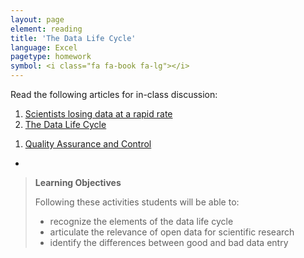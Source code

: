 ```yaml
---
layout: page
element: reading
title: 'The Data Life Cycle'
language: Excel
pagetype: homework
symbol: <i class="fa fa-book fa-lg"></i>
---
```


Read the following articles for in-class discussion:

1. [Scientists losing data at a rapid rate](http://www.nature.com/news/scientists-losing-data-at-a-rapid-rate-1.14416)
1. [The Data Life Cycle](https://www.dataone.org/data-life-cycle)
<!--1. [Big data and the future of ecology](http://onlinelibrary.wiley.com/doi/10.1890/120103/full)-->
1. [Quality Assurance and Control](http://www.datacarpentry.org/spreadsheet-ecology-lesson/04-quality-control)
*

> **Learning Objectives**
>
> Following these activities students will be able to:
>
> - recognize the elements of the data life cycle
> - articulate the relevance of open data for scientific research
> - identify the differences between good and bad data entry
